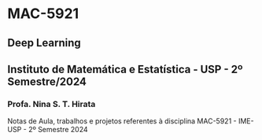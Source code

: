 # MAC-5921
## Deep Learning
## Instituto de Matemática e Estatística - USP - 2º Semestre/2024
### Profa. Nina S. T. Hirata

Notas de Aula, trabalhos e projetos referentes à disciplina MAC-5921 - IME-USP - 2º Semestre 2024
